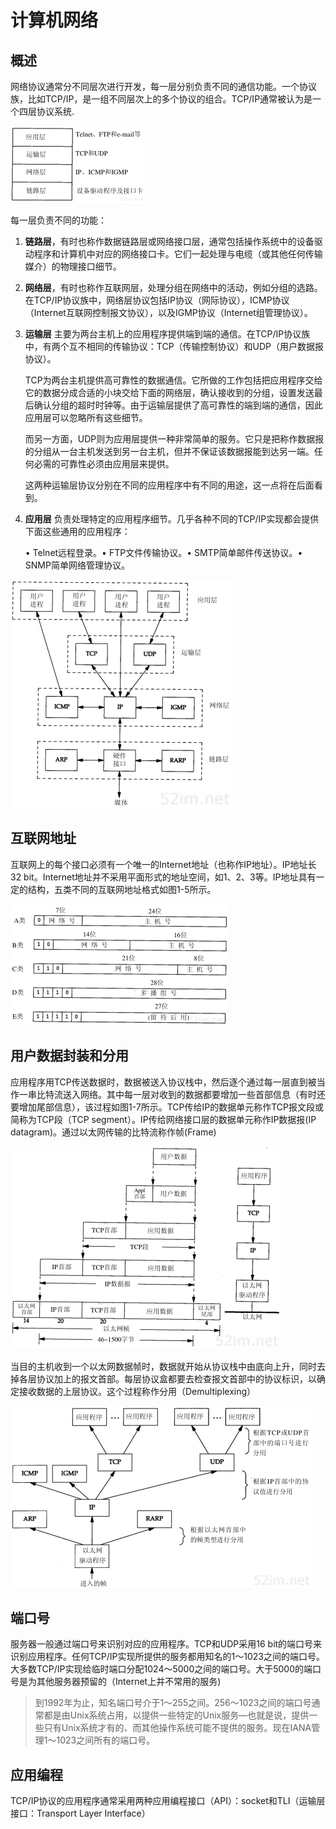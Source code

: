 # 计算机网络

## 概述

网络协议通常分不同层次进行开发，每一层分别负责不同的通信功能。一个协议族，比如TCP/IP，是一组不同层次上的多个协议的组合。TCP/IP通常被认为是一个四层协议系统.

![](../../.gitbook/assets/01%20%281%29.png)

每一层负责不同的功能：

1. **链路层**，有时也称作数据链路层或网络接口层，通常包括操作系统中的设备驱动程序和计算机中对应的网络接口卡。它们一起处理与电缆（或其他任何传输媒介）的物理接口细节。
2. **网络层**，有时也称作互联网层，处理分组在网络中的活动，例如分组的选路。在TCP/IP协议族中，网络层协议包括IP协议（网际协议），ICMP协议（Internet互联网控制报文协议），以及IGMP协议（Internet组管理协议）。
3. **运输层** 主要为两台主机上的应用程序提供端到端的通信。在TCP/IP协议族中，有两个互不相同的传输协议：TCP（传输控制协议）和UDP（用户数据报协议）。

   TCP为两台主机提供高可靠性的数据通信。它所做的工作包括把应用程序交给它的数据分成合适的小块交给下面的网络层，确认接收到的分组，设置发送最后确认分组的超时时钟等。由于运输层提供了高可靠性的端到端的通信，因此应用层可以忽略所有这些细节。

   而另一方面，UDP则为应用层提供一种非常简单的服务。它只是把称作数据报的分组从一台主机发送到另一台主机，但并不保证该数据报能到达另一端。任何必需的可靠性必须由应用层来提供。

   这两种运输层协议分别在不同的应用程序中有不同的用途，这一点将在后面看到。

4. **应用层** 负责处理特定的应用程序细节。几乎各种不同的TCP/IP实现都会提供下面这些通用的应用程序：

   • Telnet远程登录。• FTP文件传输协议。• SMTP简单邮件传送协议。• SNMP简单网络管理协议。

![tcp](../../.gitbook/assets/02.png)

## 互联网地址

互联网上的每个接口必须有一个唯一的Internet地址（也称作IP地址）。IP地址长32 bit。Internet地址并不采用平面形式的地址空间，如1、2、3等。IP地址具有一定的结构，五类不同的互联网地址格式如图1-5所示。

![](../../.gitbook/assets/04.png)

## 用户数据封装和分用

应用程序用TCP传送数据时，数据被送入协议栈中，然后逐个通过每一层直到被当作一串比特流送入网络。其中每一层对收到的数据都要增加一些首部信息（有时还要增加尾部信息），该过程如图1-7所示。TCP传给IP的数据单元称作TCP报文段或简称为TCP段（TCP segment）。IP传给网络接口层的数据单元称作IP数据报\(IP datagram\)。通过以太网传输的比特流称作帧\(Frame\)

![](../../.gitbook/assets/5.png)

当目的主机收到一个以太网数据帧时，数据就开始从协议栈中由底向上升，同时去掉各层协议加上的报文首部。每层协议盒都要去检查报文首部中的协议标识，以确定接收数据的上层协议。这个过程称作分用（Demultiplexing）

![](../../.gitbook/assets/6.png)

## 端口号

服务器一般通过端口号来识别对应的应用程序。TCP和UDP采用16 bit的端口号来识别应用程序。任何TCP/IP实现所提供的服务都用知名的1～1023之间的端口号。大多数TCP/IP实现给临时端口分配1024～5000之间的端口号。大于5000的端口号是为其他服务器预留的（Internet上并不常用的服务\)

> 到1992年为止，知名端口号介于1～255之间。256～1023之间的端口号通常都是由Unix系统占用，以提供一些特定的Unix服务—也就是说，提供一些只有Unix系统才有的、而其他操作系统可能不提供的服务。现在IANA管理1～1023之间所有的端口号。

## 应用编程

TCP/IP协议的应用程序通常采用两种应用编程接口（API）：socket和TLI（运输层接口：Transport Layer Interface）

